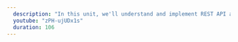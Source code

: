 ```yaml
---
  description: "In this unit, we'll understand and implement REST API authentication mechanisms. "
  youtube: "zPH-ujUDx1s"
  duration: 106
---
```

